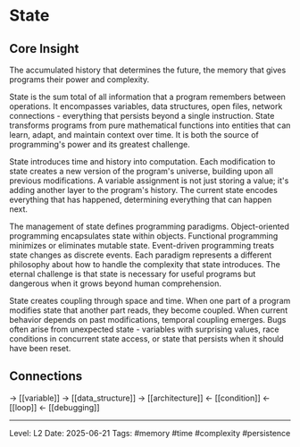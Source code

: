 # State

## Core Insight
The accumulated history that determines the future, the memory that gives programs their power and complexity.

State is the sum total of all information that a program remembers between operations. It encompasses variables, data structures, open files, network connections - everything that persists beyond a single instruction. State transforms programs from pure mathematical functions into entities that can learn, adapt, and maintain context over time. It is both the source of programming's power and its greatest challenge.

State introduces time and history into computation. Each modification to state creates a new version of the program's universe, building upon all previous modifications. A variable assignment is not just storing a value; it's adding another layer to the program's history. The current state encodes everything that has happened, determining everything that can happen next.

The management of state defines programming paradigms. Object-oriented programming encapsulates state within objects. Functional programming minimizes or eliminates mutable state. Event-driven programming treats state changes as discrete events. Each paradigm represents a different philosophy about how to handle the complexity that state introduces. The eternal challenge is that state is necessary for useful programs but dangerous when it grows beyond human comprehension.

State creates coupling through space and time. When one part of a program modifies state that another part reads, they become coupled. When current behavior depends on past modifications, temporal coupling emerges. Bugs often arise from unexpected state - variables with surprising values, race conditions in concurrent state access, or state that persists when it should have been reset.

## Connections
→ [[variable]]
→ [[data_structure]]
→ [[architecture]]
← [[condition]]
← [[loop]]
← [[debugging]]

---
Level: L2
Date: 2025-06-21
Tags: #memory #time #complexity #persistence